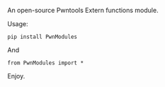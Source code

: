 An open-source Pwntools Extern functions module.

Usage:
```
pip install PwnModules
```
And
```
from PwnModules import *
```

Enjoy.
